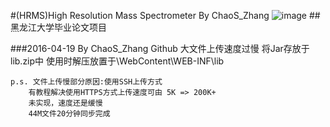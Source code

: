 #(HRMS)High Resolution Mass Spectrometer By ChaoS_Zhang 
![image](https://ss0.baidu.com/6ONWsjip0QIZ8tyhnq/it/u=3489103920,3432591277&fm=58)
##黑龙江大学毕业论文项目

###2016-04-19 By ChaoS_Zhang
	Github 大文件上传速度过慢 将Jar存放于lib.zip中 
	使用时解压放置于\WebContent\WEB-INF\lib
	
	p.s. 文件上传慢部分原因:使用SSH上传方式 
		有教程解决使用HTTPS方式上传速度可由 5K => 200K+
		未实现，速度还是缓慢
		44M文件20分钟同步完成




